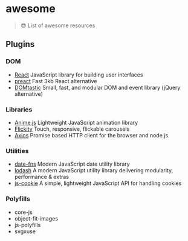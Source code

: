# awesome
> 😎 List of awesome resources

## Plugins
### DOM
- [React](https://github.com/facebook/react) JavaScript library for building user interfaces
- [preact](https://github.com/developit/preact) Fast 3kb React alternative
- [DOMtastic](https://github.com/webpro/DOMtastic) Small, fast, and modular DOM and event library (jQuery alternative)

### Libraries
- [Anime.js](https://github.com/juliangarnier/anime) Lightweight JavaScript animation library
- [Flickity](https://github.com/metafizzy/flickity) Touch, responsive, flickable carousels
- [Axios](https://github.com/axios/axios) Promise based HTTP client for the browser and node.js

### Utilities
- [date-fns](https://github.com/date-fns/date-fns) Modern JavaScript date utility library
- [lodash](https://github.com/lodash/lodash) A modern JavaScript utility library delivering modularity, performance & extras
- [js-cookie](https://github.com/js-cookie/js-cookie) A simple, lightweight JavaScript API for handling cookies

### Polyfills
- core-js
- object-fit-images
- js-polyfills
- svgxuse
